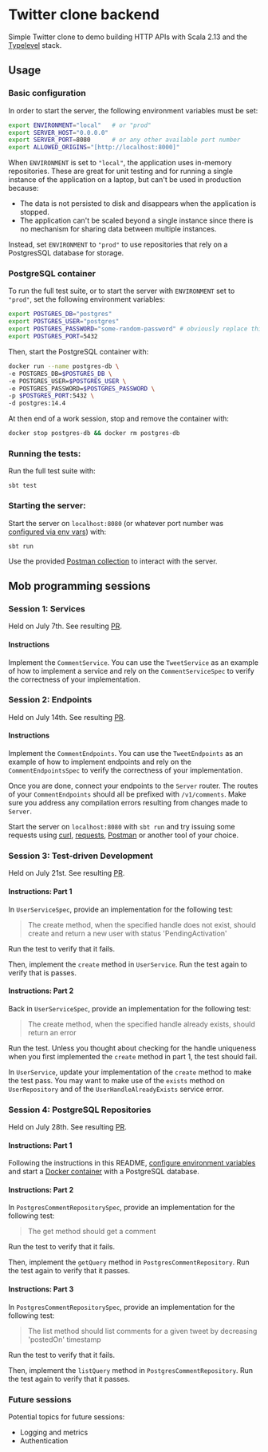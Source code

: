 # Twitter clone backend

Simple Twitter clone to demo building HTTP APIs with Scala 2.13 and the [Typelevel](https://typelevel.org/) stack.

## Usage

### Basic configuration

In order to start the server, the following environment variables must be set:

```sh
export ENVIRONMENT="local"   # or "prod"
export SERVER_HOST="0.0.0.0"
export SERVER_PORT=8080      # or any other available port number
export ALLOWED_ORIGINS="[http://localhost:8000]"
```

When `ENVIRONMENT` is set to `"local"`, the application uses in-memory repositories. These are great for unit testing
and for running a single instance of the application on a laptop, but can't be used in production because:
  * The data is not persisted to disk and disappears when the application is stopped.
  * The application can't be scaled beyond a single instance since there is no mechanism for sharing data between multiple instances.

Instead, set `ENVIRONMENT` to `"prod"` to use repositories that rely on a PostgresSQL database for storage.

### PostgreSQL container

To run the full test suite, or to start the server with `ENVIRONMENT` set to `"prod"`, set the following environment
variables:

```sh
export POSTGRES_DB="postgres"
export POSTGRES_USER="postgres"
export POSTGRES_PASSWORD="some-random-password" # obviously replace this for deployments
export POSTGRES_PORT=5432
```

Then, start the PostgreSQL container with:

```sh
docker run --name postgres-db \
-e POSTGRES_DB=$POSTGRES_DB \
-e POSTGRES_USER=$POSTGRES_USER \
-e POSTGRES_PASSWORD=$POSTGRES_PASSWORD \
-p $POSTGRES_PORT:5432 \
-d postgres:14.4
```

At then end of a work session, stop and remove the container with:

```sh
docker stop postgres-db && docker rm postgres-db
```

### Running the tests:

Run the full test suite with:

```
sbt test
```

### Starting the server:

Start the server on `localhost:8080` (or whatever port number was [configured via env vars](#basic-configuration)) with:

```
sbt run
```

Use the provided [Postman collection](postman/TwitterClone.postman_collection.json) to interact with the server.

## Mob programming sessions

### Session 1: Services

Held on July 7th. See resulting [PR](https://github.com/sophiecollard/twitter-clone/pull/1).

#### Instructions

Implement the `CommentService`. You can use the `TweetService` as an example of how to implement a service and rely on
the `CommentServiceSpec` to verify the correctness of your implementation.

### Session 2: Endpoints

Held on July 14th. See resulting [PR](https://github.com/sophiecollard/twitter-clone/pull/2).

#### Instructions

Implement the `CommentEndpoints`. You can use the `TweetEndpoints` as an example of how to implement endpoints and rely 
on the `CommentEndpointsSpec` to verify the correctness of your implementation.

Once you are done, connect your endpoints to the `Server` router. The routes of your `CommentEndpoints` should all be
prefixed with `/v1/comments`. Make sure you address any compilation errors resulting from changes made to `Server`.

Start the server on `localhost:8080` with `sbt run` and try issuing some requests using [curl](https://curl.se/),
[requests](https://pypi.org/project/requests/), [Postman](https://www.postman.com) or another tool of your choice.

### Session 3: Test-driven Development

Held on July 21st. See resulting [PR](https://github.com/sophiecollard/twitter-clone/pull/4).

#### Instructions: Part 1

In `UserServiceSpec`, provide an implementation for the following test:

> The create method,
> when the specified handle does not exist,
> should create and return a new user with status 'PendingActivation'

Run the test to verify that it fails.

Then, implement the `create` method in `UserService`. Run the test again to verify that is passes.

#### Instructions: Part 2

Back in `UserServiceSpec`, provide an implementation for the following test:

> The create method,
> when the specified handle already exists,
> should return an error

Run the test. Unless you thought about checking for the handle uniqueness when you first implemented the `create` method
in part 1, the test should fail.

In `UserService`, update your implementation of the `create` method to make the test pass. You may want to make use of
the `exists` method on `UserRepository` and of the `UserHandleAlreadyExists` service error.

### Session 4: PostgreSQL Repositories

Held on July 28th. See resulting [PR](https://github.com/sophiecollard/twitter-clone/pull/6).

#### Instructions: Part 1

Following the instructions in this README, [configure environment variables](#basic-configuration) and start a [Docker
container](#postgresql-container) with a PostgreSQL database.

#### Instructions: Part 2

In `PostgresCommentRepositorySpec`, provide an implementation for the following test:

> The get method should get a comment

Run the test to verify that it fails.

Then, implement the `getQuery` method in `PostgresCommentRepository`. Run the test again to verify that it passes.

#### Instructions: Part 3

In `PostgresCommentRepositorySpec`, provide an implementation for the following test:

> The list method should list comments for a given tweet by decreasing 'postedOn' timestamp

Run the test to verify that it fails.

Then, implement the `listQuery` method in `PostgresCommentRepository`. Run the test again to verify that it passes.

### Future sessions

Potential topics for future sessions:
  * Logging and metrics
  * Authentication
